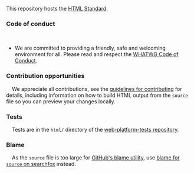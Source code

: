 This repository hosts the [HTML Standard](https://html.spec.whatwg.org/).

### Code of conduct

&nbsp;&nbsp;&nbsp;&nbsp;<ul type="disc"><li>We are committed to providing a friendly, safe and welcoming environment for all. Please read and respect the [WHATWG Code of Conduct](https://whatwg.org/code-of-conduct).</li></ul>

### Contribution opportunities

&nbsp;&nbsp;&nbsp;&nbsp;We appreciate all contributions, see the [guidelines for contributing](CONTRIBUTING.md) for details, including information on how to build HTML output from the `source` file so you can preview your changes locally.

### Tests

&nbsp;&nbsp;&nbsp;&nbsp;Tests are in the `html/` directory of the [web-platform-tests repository](https://github.com/web-platform-tests/wpt).

### Blame

&nbsp;&nbsp;&nbsp;&nbsp;As the `source` file is too large for [GitHub's blame utility](https://help.github.com/articles/tracing-changes-in-a-file/), use [blame for `source` on searchfox](https://searchfox.org/whatwg-html/source/source) instead.
